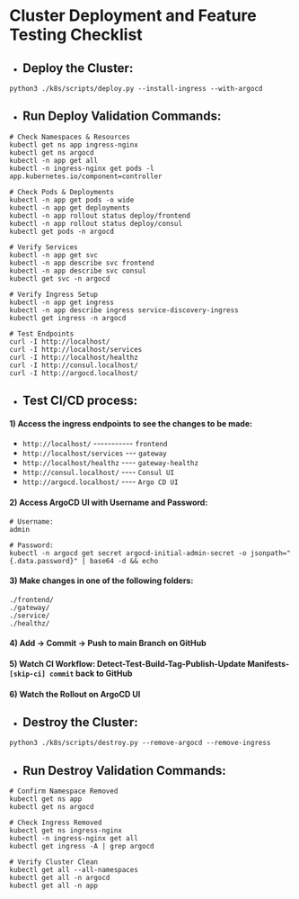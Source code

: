 # Cluster Deployment and Feature Testing Checklist
- ## Deploy the Cluster:
```
python3 ./k8s/scripts/deploy.py --install-ingress --with-argocd
```
- ## Run Deploy Validation Commands:
```
# Check Namespaces & Resources
kubectl get ns app ingress-nginx
kubectl get ns argocd
kubectl -n app get all
kubectl -n ingress-nginx get pods -l app.kubernetes.io/component=controller

# Check Pods & Deployments
kubectl -n app get pods -o wide
kubectl -n app get deployments
kubectl -n app rollout status deploy/frontend
kubectl -n app rollout status deploy/consul
kubectl get pods -n argocd

# Verify Services
kubectl -n app get svc
kubectl -n app describe svc frontend
kubectl -n app describe svc consul
kubectl get svc -n argocd

# Verify Ingress Setup
kubectl -n app get ingress
kubectl -n app describe ingress service-discovery-ingress
kubectl get ingress -n argocd

# Test Endpoints
curl -I http://localhost/
curl -I http://localhost/services
curl -I http://localhost/healthz
curl -I http://consul.localhost/
curl -I http://argocd.localhost/
```
- ## Test CI/CD process:
#### 1) Access the ingress endpoints to see the changes to be made:
- `http://localhost/` ----------- `frontend`
- `http://localhost/services` --- `gateway`
- `http://localhost/healthz` ---- `gateway-healthz`
- `http://consul.localhost/` ---- `Consul UI`
- `http://argocd.localhost/` ---- `Argo CD UI`
#### 2) Access ArgoCD UI with Username and Password:
```
# Username:
admin

# Password:
kubectl -n argocd get secret argocd-initial-admin-secret -o jsonpath="{.data.password}" | base64 -d && echo
```
#### 3) Make changes in one of the following folders:
```
./frontend/
./gateway/
./service/
./healthz/
```
#### 4) Add -> Commit -> Push to main Branch on GitHub
#### 5) Watch CI Workflow: Detect-Test-Build-Tag-Publish-Update Manifests-`[skip-ci] commit` back to GitHub
#### 6) Watch the Rollout on ArgoCD UI
- ## Destroy the Cluster:
```
python3 ./k8s/scripts/destroy.py --remove-argocd --remove-ingress
```
- ## Run Destroy Validation Commands:
```
# Confirm Namespace Removed
kubectl get ns app
kubectl get ns argocd

# Check Ingress Removed
kubectl get ns ingress-nginx
kubectl -n ingress-nginx get all
kubectl get ingress -A | grep argocd

# Verify Cluster Clean
kubectl get all --all-namespaces
kubectl get all -n argocd
kubectl get all -n app
```
